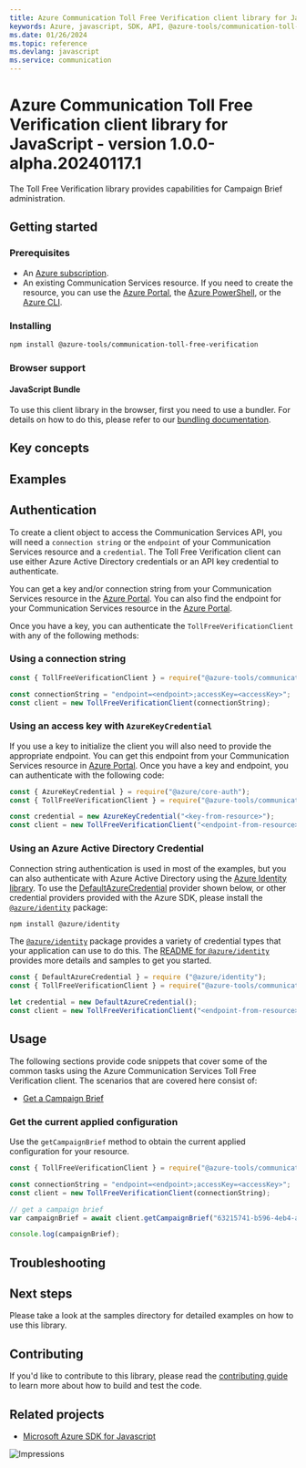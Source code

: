 ```yaml
---
title: Azure Communication Toll Free Verification client library for JavaScript
keywords: Azure, javascript, SDK, API, @azure-tools/communication-toll-free-verification, communication
ms.date: 01/26/2024
ms.topic: reference
ms.devlang: javascript
ms.service: communication
---
```

# Azure Communication Toll Free Verification client library for JavaScript - version 1.0.0-alpha.20240117.1 


The Toll Free Verification library provides capabilities for Campaign Brief administration.

## Getting started

### Prerequisites

- An [Azure subscription][azure_sub].
- An existing Communication Services resource. If you need to create the resource, you can use the [Azure Portal][azure_portal], the [Azure PowerShell][azure_powershell], or the [Azure CLI][azure_cli].

### Installing

```bash
npm install @azure-tools/communication-toll-free-verification
```

### Browser support

#### JavaScript Bundle

To use this client library in the browser, first you need to use a bundler. For details on how to do this, please refer to our [bundling documentation](https://aka.ms/AzureSDKBundling).

## Key concepts

## Examples

## Authentication

To create a client object to access the Communication Services API, you will need a `connection string` or the `endpoint` of your Communication Services resource and a `credential`. The Toll Free Verification client can use either Azure Active Directory credentials or an API key credential to authenticate.

You can get a key and/or connection string from your Communication Services resource in the [Azure Portal][azure_portal]. You can also find the endpoint for your Communication Services resource in the [Azure Portal][azure_portal].

Once you have a key, you can authenticate the `TollFreeVerificationClient` with any of the following methods:

### Using a connection string

```javascript
const { TollFreeVerificationClient } = require("@azure-tools/communication-toll-free-verification");

const connectionString = "endpoint=<endpoint>;accessKey=<accessKey>";
const client = new TollFreeVerificationClient(connectionString);
```

### Using an access key with `AzureKeyCredential`

If you use a key to initialize the client you will also need to provide the appropriate endpoint. You can get this endpoint from your Communication Services resource in [Azure Portal][azure_portal]. Once you have a key and endpoint, you can authenticate with the following code:

```javascript
const { AzureKeyCredential } = require("@azure/core-auth");
const { TollFreeVerificationClient } = require("@azure-tools/communication-toll-free-verification");

const credential = new AzureKeyCredential("<key-from-resource>");
const client = new TollFreeVerificationClient("<endpoint-from-resource>", credential);
```

### Using an Azure Active Directory Credential

Connection string authentication is used in most of the examples, but you can also authenticate with Azure Active Directory using the [Azure Identity library][azure_identity]. To use the [DefaultAzureCredential][defaultazurecredential] provider shown below, or other credential providers provided with the Azure SDK, please install the [`@azure/identity`][azure_identity] package:

```bash
npm install @azure/identity
```

The [`@azure/identity`][azure_identity] package provides a variety of credential types that your application can use to do this. The [README for `@azure/identity`][azure_identity_readme] provides more details and samples to get you started.

```javascript
const { DefaultAzureCredential } = require ("@azure/identity");
const { TollFreeVerificationClient } = require("@azure-tools/communication-toll-free-verification");

let credential = new DefaultAzureCredential();
const client = new TollFreeVerificationClient("<endpoint-from-resource>", credential);
```

## Usage

The following sections provide code snippets that cover some of the common tasks using the Azure Communication Services Toll Free Verification client. The scenarios that are covered here consist of:

- [Get a Campaign Brief](#get-a-campaign-brief)

### Get the current applied configuration
Use the `getCampaignBrief` method to obtain the current applied configuration for your resource.

```javascript
const { TollFreeVerificationClient } = require("@azure-tools/communication-toll-free-verification");

const connectionString = "endpoint=<endpoint>;accessKey=<accessKey>";
const client = new TollFreeVerificationClient(connectionString);

// get a campaign brief
var campaignBrief = await client.getCampaignBrief("63215741-b596-4eb4-a9c0-b2905ce22cb0", "US");

console.log(campaignBrief);
```

## Troubleshooting

## Next steps

Please take a look at the samples directory for detailed examples on how to use this library.

## Contributing

If you'd like to contribute to this library, please read the [contributing guide](https://github.com/Azure/azure-sdk-for-js/blob/main/CONTRIBUTING.md) to learn more about how to build and test the code.

## Related projects

- [Microsoft Azure SDK for Javascript](https://github.com/Azure/azure-sdk-for-js)

[azure_cli]: /cli/azure
[azure_sub]: https://azure.microsoft.com/free/
[azure_portal]: https://portal.azure.com
[azure_powershell]: /powershell/module/az.communication/new-azcommunicationservice
[defaultazurecredential]: https://github.com/Azure/azure-sdk-for-js/tree/main/sdk/identity/identity#defaultazurecredential
[azure_identity]: https://github.com/Azure/azure-sdk-for-js/tree/main/sdk/identity/identity
[azure_identity_readme]: https://github.com/Azure/azure-sdk-for-js/blob/main/sdk/identity/identity/README.md
![Impressions](https://azure-sdk-impressions.azurewebsites.net/api/impressions/azure-sdk-for-js%2Fsdk%2Fcommunication%2Fcommunication-toll-free-verification%2FREADME.png)

